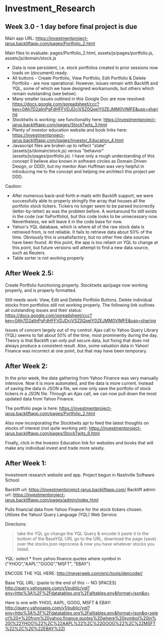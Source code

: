 Investment_Research
===================

Week 3.0 - 1 day before final project is due
---------------------------------------------

Main app URL: https://investmentproject-jarus.backliftapp.com/pages/Portfolio_2.html

Main files to evaluate:
pages/Portfolio_2.html, 
assets/js/pages/portfolio.js, 
assets/js/domain/stock.js

- Data is now persistent, i.e. stock portfolios created in prior sessions now loads on (document).ready.    
- All buttons - Create Portfolio, View Portfolio, Edit Portfolio & Delete Portfolio - are now operational.  However, issues remain with Backlift and YQL, some of which we have designed workarounds, but others which remain outstanding (see below).
- Many smaller issues outlined in this Google Doc are now resolved: https://docs.google.com/spreadsheet/ccc?key=0Ah7D2allnPgFdHFFVDJDcjVSZ0QxelY0ZEJMM0VIMFE&usp=sharing
- Stocktwits is working; see functionality here: https://investmentproject-jarus.backliftapp.com/pages/StockTwits_3.html
- Plenty of investor education website and book links here: https://investmentproject-jarus.backliftapp.com/pages/Investor_Education_4.html
- Javascript files are broken up to reflect "state" (assets/js/domain/stock.js) versus "behavior" (assets/js/pages/portfolio.js).  I have only a rough understanding of this concept (I believe also known in software circles as Domain Driven Design, or DDD), but my mentor Alan Huffman was very helpful in introducing me to the concept and helping me architect this project per DDD.

Caution: 

- After numerous back-and-forth e-mails with Backlift support, we were successfully able to properly stringify the array that houses all the portfolio stock tickers.  Tickers no longer seem to be parsed incorrectly (letter-by-letter) as was the problem before.  A workaround fix still exists in the code (var fixPortfolio), but this code looks to be unnecessary now. Nevertheless, we will leave it in the code base for now.
- Yahoo's YQL database, which is where all of the raw stock data is retrieved from, is not reliable.  It fails to retrieve data about 50% of the time.  Obviously this is unsatisfactory, but no other free data sources have been found.  At this point, the app is too reliant on YQL to change at this point, but future versions will attempt to find a new data source, such as Reuters.
- Table sorter is not working properly


After Week 2.5:
----------------
Create Portfolio functioning properly.  Stocktwits api/page now working properly, and is properly formatted.  

Still needs work: View, Edit and Delete Portfolio Buttons.  Delete individual stocks from portfolios still not working properly.  The following link outlines all outstanding issues and their status:
https://docs.google.com/spreadsheet/ccc?key=0Ah7D2allnPgFdHFFVDJDcjVSZ0QxelY0ZEJMM0VIMFE&usp=sharing

Issues of concern largely out of my control: Ajax call to Yahoo Query Library (YQL) seems to fail about 50% of the time, most prominently during the day.  Theory is that Backlift can only pull secure data, but fixing that does not always produce a consistent result.  Also, some valuation data in Yahoo! Finance was incorrect at one point, but that may have been temporary.  


After Week 2:
-------------
In the prior week, the data gathering from Yahoo Finance was very manually intensive.  Now it is more automated, and the data is more current. Instead of saving the data in JSON a file, we now only save the portfolio of stock tickers in a JSON file.  Through an Ajax call, we can now pull down the most updated data from Yahoo Finance.

The portfolio page is here: https://investmentproject-jarus.backliftapp.com/pages/Portfolio_2.html

Also now incorporating the Stocktwits api to feed the latest thoughts on stocks of interest (not quite working yet): https://investmentproject-jarus.backliftapp.com/pages/StockTwits_6.html

Finally, click in the Investor Education link for websites and books that will make any individual invest and trade more wisely.


After Week 1:
--------------
Investment research website and app.  Project begun in Nashville Software School.

Backlift url: https://investmentproject-jarus.backliftapp.com/
Backlift admin url: https://investmentproject-jarus.backliftapp.com/pages/admin/index.html

Pulls financial data from Yahoo Finance for the stock tickers chosen.  Utilizes the Yahoo! Query Language (YQL) Web Service.

Directions:
> take the YQL go change the YQL Query & encode it
> paste it to the bottom of the BaseYQL URL
> go to the URL, download the page (save) over the stocks.json
> reprocess & now you have whatever stocks you listed.

YQL:
select * from yahoo.finance.quotes where symbol in ("YHOO","AAPL","GOOG","MSFT", "EBAY")


ENCODE THE YQL HERE:
http://meyerweb.com/eric/tools/dencoder/

Base YQL URL: (paste to the end of this -- NO SPACES)
http://query.yahooapis.com/v1/public/yql?env=http%3A%2F%2Fdatatables.org%2Falltables.env&format=json&q=

Here is one with YHOO, AAPL, GOOG, MSFT & EBAY:
http://query.yahooapis.com/v1/public/yql?env=http%3A%2F%2Fdatatables.org%2Falltables.env&format=json&q=select%20*%20from%20yahoo.finance.quotes%20where%20symbol%20in%20(%22YHOO%22%2C%22AAPL%22%2C%22GOOG%22%2C%22MSFT%22%2C%20%22EBAY%22)
